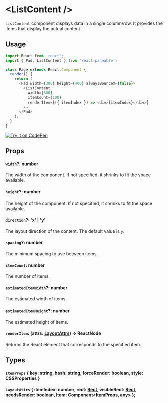 # \<ListContent />

`ListContent` component displays data in a single column/row. It provides the items that display the actual content.

## Usage

```js
import React from 'react';
import { Pad, ListContent } from 'react-pannable';

class Page extends React.Component {
  render() {
    return (
      <Pad width={300} height={400} alwaysBounceX={false}>
        <ListContent
          width={300}
          itemCount={100}
          renderItem={({ itemIndex }) => <div>{itemIndex}</div>}
        />
      </Pad>
    );
  }
}
```

[![Try it on CodePen](https://img.shields.io/badge/CodePen-Run-blue.svg?logo=CodePen)](https://codepen.io/cztflove/pen/yrrNOv)

## Props

#### `width`?: number

The width of the component. If not specified, it shrinks to fit the space available.

#### `height`?: number

The height of the component. If not specified, it shrinks to fit the space available.

#### `direction`?: 'x' | 'y'

The layout direction of the content. The default value is `y`.

#### `spacing`?: number

The minimum spacing to use between items.

#### `itemCount`: number

The number of items.

#### `estimatedItemWidth`?: number

The estimated width of items.

#### `estimatedItemHeight`?: number

The estimated height of items.

#### `renderItem`: (attrs: [LayoutAttrs](#layoutattrs--itemindex-number-rect-rect-visiblerect-rect-needsrender-boolean-item-componentitemprops-any-)) => ReactNode

Returns the React element that corresponds to the specified item.

## Types

#### `ItemProps` { key: string, hash: string, forceRender: boolean, style: CSSProperties }

#### `LayoutAttrs` { itemIndex: number, rect: [Rect](types.md#rect--x-number-y-number-width-number-height-number-), visibleRect: [Rect](types.md#rect--x-number-y-number-width-number-height-number-), needsRender: boolean, Item: Component<[ItemProps](#itemprops--key-string-hash-string-forcerender-boolean-style-cssproperties-), any> };
